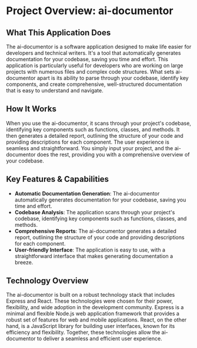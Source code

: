 # Project Overview: ai-documentor

## What This Application Does

The ai-documentor is a software application designed to make life easier for developers and technical writers. It's a tool that automatically generates documentation for your codebase, saving you time and effort. This application is particularly useful for developers who are working on large projects with numerous files and complex code structures. What sets ai-documentor apart is its ability to parse through your codebase, identify key components, and create comprehensive, well-structured documentation that is easy to understand and navigate.

## How It Works

When you use the ai-documentor, it scans through your project's codebase, identifying key components such as functions, classes, and methods. It then generates a detailed report, outlining the structure of your code and providing descriptions for each component. The user experience is seamless and straightforward. You simply input your project, and the ai-documentor does the rest, providing you with a comprehensive overview of your codebase.

## Key Features & Capabilities

- **Automatic Documentation Generation**: The ai-documentor automatically generates documentation for your codebase, saving you time and effort.
- **Codebase Analysis**: The application scans through your project's codebase, identifying key components such as functions, classes, and methods.
- **Comprehensive Reports**: The ai-documentor generates a detailed report, outlining the structure of your code and providing descriptions for each component.
- **User-friendly Interface**: The application is easy to use, with a straightforward interface that makes generating documentation a breeze.

## Technology Overview

The ai-documentor is built on a robust technology stack that includes Express and React. These technologies were chosen for their power, flexibility, and wide adoption in the development community. Express is a minimal and flexible Node.js web application framework that provides a robust set of features for web and mobile applications. React, on the other hand, is a JavaScript library for building user interfaces, known for its efficiency and flexibility. Together, these technologies allow the ai-documentor to deliver a seamless and efficient user experience.